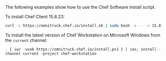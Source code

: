 The following examples show how to use the Chef Software Install script.

To install Chef Client 15.8.23:

``` bash
curl -L https://omnitruck.chef.io/install.sh | sudo bash -s -- -v 15.8.23
```

To install the latest version of Chef Workstation on Microsoft Windows
from the `current` channel:

``` none
. { iwr -useb https://omnitruck.chef.io/install.ps1 } | iex; install -channel current -project chef-workstation
```